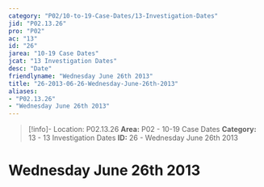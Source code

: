 ```yaml
---
category: "P02/10-to-19-Case-Dates/13-Investigation-Dates"
jid: "P02.13.26"
pro: "P02"
ac: "13"
id: "26"
jarea: "10-19 Case Dates"
jcat: "13 Investigation Dates"
desc: "Date"
friendlyname: "Wednesday June 26th 2013"
title: "26-2013-06-26-Wednesday-June-26th-2013"
aliases: 
- "P02.13.26"
- "Wednesday June 26th 2013"
---
```

>[!info]- Location: P02.13.26
>**Area:** P02 - 10-19 Case Dates
>**Category:** 13 - 13 Investigation Dates
>**ID:** 26 - Wednesday June 26th 2013

# Wednesday June 26th 2013
